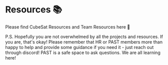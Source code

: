 # Resources 📚

Please find CubeSat Resources and Team Resources here 💪

P.S. 
Hopefully you are not overwhelmed by all the projects and resources. 
If you are, that's okay!
Please remember that HR or PAST members more than happy to help and provide some guidance if you need it - just reach out 
through discord!
PAST is a safe space to ask questions. We are all learning here!
